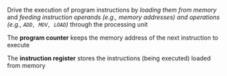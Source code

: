 Drive the execution of program instructions by *loading them from memory* and *feeding instruction operands (e.g., memory addresses)  and operations (e.g., `ADD, MOV, LOAD`)* through the processing unit

The **program counter** keeps the memory address of the next instruction to execute

The **instruction register** stores the instructions (being executed) loaded from memory